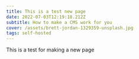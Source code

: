 ```yaml
---
title: This is a test new page
date: 2022-07-03T12:19:18.212Z
subtitle: How to make a CMS work for you
cover: /assets/brett-jordan-1329359-unsplash.jpg
tags: self-hosted
---
```

This is a test for making a new page
